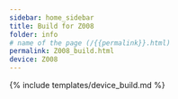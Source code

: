 ```yaml
---
sidebar: home_sidebar
title: Build for Z008
folder: info
# name of the page (/{{permalink}}.html)
permalink: Z008_build.html
device: Z008
---
```

{% include templates/device_build.md %}
